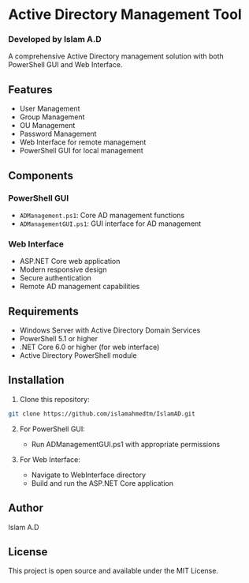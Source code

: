 # Active Directory Management Tool
### Developed by Islam A.D

A comprehensive Active Directory management solution with both PowerShell GUI and Web Interface.

## Features

- User Management
- Group Management
- OU Management
- Password Management
- Web Interface for remote management
- PowerShell GUI for local management

## Components

### PowerShell GUI
- `ADManagement.ps1`: Core AD management functions
- `ADManagementGUI.ps1`: GUI interface for AD management

### Web Interface
- ASP.NET Core web application
- Modern responsive design
- Secure authentication
- Remote AD management capabilities

## Requirements

- Windows Server with Active Directory Domain Services
- PowerShell 5.1 or higher
- .NET Core 6.0 or higher (for web interface)
- Active Directory PowerShell module

## Installation

1. Clone this repository:
```bash
git clone https://github.com/islamahmedtm/IslamAD.git
```

2. For PowerShell GUI:
   - Run ADManagementGUI.ps1 with appropriate permissions

3. For Web Interface:
   - Navigate to WebInterface directory
   - Build and run the ASP.NET Core application

## Author

Islam A.D

## License

This project is open source and available under the MIT License. 